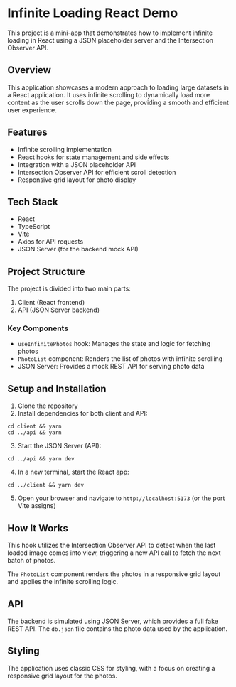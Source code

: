 # Infinite Loading React Demo

This project is a mini-app that demonstrates how to implement infinite loading in React using a JSON placeholder server and the Intersection Observer API.

## Overview

This application showcases a modern approach to loading large datasets in a React application. It uses infinite scrolling to dynamically load more content as the user scrolls down the page, providing a smooth and efficient user experience.

## Features

- Infinite scrolling implementation
- React hooks for state management and side effects
- Integration with a JSON placeholder API
- Intersection Observer API for efficient scroll detection
- Responsive grid layout for photo display

## Tech Stack

- React
- TypeScript
- Vite
- Axios for API requests
- JSON Server (for the backend mock API)

## Project Structure

The project is divided into two main parts:

1. Client (React frontend)
2. API (JSON Server backend)

### Key Components

- `useInfinitePhotos` hook: Manages the state and logic for fetching photos
- `PhotoList` component: Renders the list of photos with infinite scrolling
- JSON Server: Provides a mock REST API for serving photo data

## Setup and Installation

1. Clone the repository
2. Install dependencies for both client and API:
```
cd client && yarn
cd ../api && yarn
```

3. Start the JSON Server (API):
```
cd ../api && yarn dev
```

4. In a new terminal, start the React app:
```
cd ../client && yarn dev
```

5. Open your browser and navigate to `http://localhost:5173` (or the port Vite assigns)

## How It Works


This hook utilizes the Intersection Observer API to detect when the last loaded image comes into view, triggering a new API call to fetch the next batch of photos.

The `PhotoList` component renders the photos in a responsive grid layout and applies the infinite scrolling logic.

## API

The backend is simulated using JSON Server, which provides a full fake REST API. The `db.json` file contains the photo data used by the application.

## Styling

The application uses classic CSS for styling, with a focus on creating a responsive grid layout for the photos.
